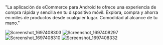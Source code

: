"La aplicación de eCommerce para Android te ofrece una experiencia de compra rápida y sencilla en tu dispositivo móvil. Explora, compra y ahorra en miles de productos desde cualquier lugar. Comodidad al alcance de tu mano."


![Screenshot_1697408303](https://github.com/Gualbertokuchay/Ecommerce-Project/assets/90735517/3278dd4e-8fc7-40b6-b63b-be1796748784)
![Screenshot_1697408297](https://github.com/Gualbertokuchay/Ecommerce-Project/assets/90735517/b03dab1d-4768-4315-a840-646a104a1e92)
![Screenshot_1697408310](https://github.com/Gualbertokuchay/Ecommerce-Project/assets/90735517/b4a3c1e9-364e-4a87-b6dd-81e43cf91d44)
![Screenshot_1697408332](https://github.com/Gualbertokuchay/Ecommerce-Project/assets/90735517/19d1a7ea-4b14-4e0e-bb16-5c485883634c)
